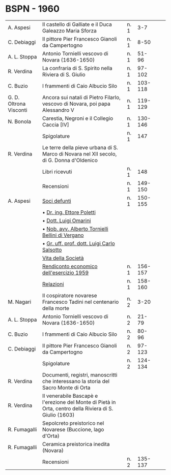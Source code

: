 # BSPN - 1960

<table>
    <tr>
        <td>A. Aspesi</td>
        <td>Il castello di Galliate e il Duca Galeazzo Maria Sforza</td>
        <td>n. 1</td>
        <td>3-7</td>
        <td></td>
    </tr>
    <tr>
        <td>C. Debiaggi</td>
        <td>Il pittore Pier Francesco Gianoli da Campertogno</td>
        <td>n. 1</td>
        <td>8-50</td>
        <td></td>
    </tr>
    <tr>
        <td>A. L. Stoppa</td>
        <td>Antonio Tornielli vescovo di Novara (1636-1650)</td>
        <td>n. 1</td>
        <td>51-96</td>
        <td></td>
    </tr>
    <tr>
        <td>R. Verdina</td>
        <td>La confraria di S. Spirito nella Riviera di S. Giulio</td>
        <td>n. 1</td>
        <td>97-102</td>
        <td></td>
    </tr>
    <tr>
        <td>C. Buzio</td>
        <td>I frammenti di Caio Albucio Silo</td>
        <td>n. 1</td>
        <td>103-118</td>
        <td></td>
    </tr>
    <tr>
        <td>G. D. Oltrona Visconti</td>
        <td>Ancora sui natali di Pietro Filarlo, vescovo di Novara, poi papa Alessandro V</td>
        <td>n. 1</td>
        <td>119-129</td>
        <td></td>
    </tr>
    <tr>
        <td>N. Bonola</td>
        <td>Carestia, Negroni e il Collegio Caccia [IV]</td>
        <td>n. 1</td>
        <td>130-146</td>
        <td></td>
    </tr>
    <tr>
        <td></td>
        <td>Spigolature</td>
        <td>n. 1</td>
        <td>147</td>
        <td></td>
    </tr>
    <tr>
        <td>R. Verdina</td>
        <td>Le terre della pieve urbana di S. Marco di Novara nel XII secolo, di G. Donna d'Oldenico</td>
        <td></td>
        <td></td>
        <td></td>
    </tr>
    <tr>
        <td></td>
        <td>Libri ricevuti</td>
        <td>n. 1</td>
        <td>148</td>
        <td></td>
    </tr>
    <tr>
        <td></td>
        <td>Recensioni</td>
        <td>n. 1</td>
        <td>149-150</td>
        <td></td>
    </tr>
    <tr>
        <td>A. Aspesi</td>
        <td><a href="http://www.ssno.it/BSPNo/bspn_vita60.html#603">Soci defunti</a></td>
        <td>n. 1</td>
        <td>150-155</td>
        <td></td>
    </tr>
    <tr>
        <td></td>
        <td>• <a href="http://www.ssno.it/BSPNo/bspn_vita60.html#603-1">Dr. ing. Ettore Poletti</a></td>
        <td></td>
        <td></td>
        <td></td>
    </tr>
    <tr>
        <td></td>
        <td>• <a href="http://www.ssno.it/BSPNo/bspn_vita60.html#603-2">Dott. Luigi Omarini</a></td>
        <td></td>
        <td></td>
        <td></td>
    </tr>
    <tr>
        <td></td>
        <td>• <a href="http://www.ssno.it/BSPNo/bspn_vita60.html#603-3">Nob. avv. Alberto Tornielli Bellini di
            Vergano</a></td>
        <td></td>
        <td></td>
        <td></td>
    </tr>
    <tr>
        <td></td>
        <td>• <a href="http://www.ssno.it/BSPNo/bspn_vita60.html#603-4">Gr. uff. prof. dott. Luigi Carlo
            Salsotto</a>
        </td>
        <td></td>
        <td></td>
        <td></td>
    </tr>
    <tr>
        <td></td>
        <td><a href="http://www.ssno.it/BSPNo/bspn_vita60.html#600">Vita della Società</a></td>
        <td></td>
        <td></td>
        <td></td>
    </tr>
    <tr>
        <td></td>
        <td><a href="http://www.ssno.it/BSPNo/bspn_vita60.html#601">Rendiconto economico dell'esercizio 1959</a></td>
        <td>n. 1</td>
        <td>156-157</td>
        <td></td>
    </tr>
    <tr>
        <td></td>
        <td><a href="http://www.ssno.it/BSPNo/bspn_vita60.html#602">Relazioni</a></td>
        <td>n. 1</td>
        <td>158-160</td>
        <td></td>
    </tr>
    <tr>
        <td>M. Nagari</td>
        <td>Il cospiratore novarese Francesco Tadini nel centenario della morte</td>
        <td>n. 2</td>
        <td>3-20</td>
        <td></td>
    </tr>
    <tr>
        <td>A. L. Stoppa</td>
        <td>Antonio Tornielli vescovo di Novara (1636-1650)</td>
        <td>n. 2</td>
        <td>21-79</td>
        <td></td>
    </tr>
    <tr>
        <td>C. Buzio</td>
        <td>I frammenti di Caio Albucio Silo</td>
        <td>n. 2</td>
        <td>80-96</td>
        <td></td>
    </tr>
    <tr>
        <td>C. Debiaggi</td>
        <td>Il pittore Pier Francesco Gianoli da Campertogno</td>
        <td>n. 2</td>
        <td>97-123</td>
        <td></td>
    </tr>
    <tr>
        <td></td>
        <td>Spigolature</td>
        <td>n. 2</td>
        <td>124-134</td>
        <td></td>
    </tr>
    <tr>
        <td>R. Verdina</td>
        <td>Documenti, registri, manoscritti che interessano la storia del Sacro Monte di Orta</td>
        <td></td>
        <td></td>
        <td></td>
    </tr>
    <tr>
        <td>R. Verdina</td>
        <td>Il venerabile Bascapè e l'erezione del Monte di Pietà in Orta, centro della Riviera di S.
            Giulio (1603)
        </td>
        <td></td>
        <td></td>
        <td></td>
        <td></td>
    </tr>
    <tr>
        <td>R. Fumagalli</td>
        <td>Sepolcreto preistorico nel Novarese (Buccione, lago d'Orta)</td>
        <td></td>
        <td></td>
        <td></td>
    </tr>
    <tr>
        <td>R. Fumagalli</td>
        <td>Ceramica preistorica inedita (Novara)</td>
        <td></td>
        <td></td>
        <td></td>
    </tr>
    <tr>
        <td></td>
        <td>Recensioni</td>
        <td>n. 2</td>
        <td>135-137</td>
        <td></td>
    </tr>
</table>